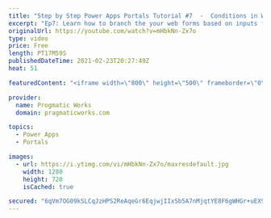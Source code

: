 ```yaml
---
title: "Step by Step Power Apps Portals Tutorial #7  -  Conditions in Web Forms"
excerpt: "Ep7: Learn how to branch the your web forms based on inputs from a customer in this video from Brian Knight. With conditions in Power Apps web forms, you can drive users into multiple directions based on previous inputs. You'll also learn how to redirect the user to a list after the for has been successfully"
originalUrl: https://youtube.com/watch?v=mHbkNn-Zx7o
type: video
price: Free
length: PT17M59S
publishedDateTime: 2021-02-23T20:27:49Z
heat: 51

featuredContent: "<iframe width=\"800\" height=\"500\" frameborder=\"0\" src=\"https://www.youtube.com/embed/mHbkNn-Zx7o\" allow=\"accelerometer; autoplay; encrypted-media; gyroscope; picture-in-picture\" allowfullscreen></iframe>"

provider:
  name: Progmatic Works
  domain: pragmaticworks.com

topics:
  - Power Apps
  - Portals

images:
  - url: https://i.ytimg.com/vi/mHbkNn-Zx7o/maxresdefault.jpg
    width: 1280
    height: 720
    isCached: true

secured: "6qVm7OG09kSLCqJzHPS2ReAqeGr6EqjwjIIxSb5A7nMjqtYE8F6gWHGr+uEX9wQyy61R9oR5CKzs6W7zR3Yhvb59umNzX+tzgJg9vDBc4vi8DOF8lsbTdpXgc5RXQICL0g9cEDZbtpsh64wL6/CeYosBIpW/zBuykvaXIqcelkbtumGAHi6xNuhEZ2bAf7P/FXOjy586dZTNUJx4EsoK/aqWcFTO/97jAyGDrAukitk0/FT9bWxEAsxlXrVMy+EGZuh7XXJn9ib/ifMAm8OgpWwG2VzVa8Q8DBwVdL93cPgK0A/NH3d2W8d8Q0CVuzkWlH9TVzfCqGlunOuMTpouBCqdKXu0d0ozp2m61E/XUOJMTLT5dddR1YaAPInqtTgTjJ607z8MB+5tHxgUoSJRDw==;/7PhrqfHsuIWAQd5tEMHOw=="
---
```


